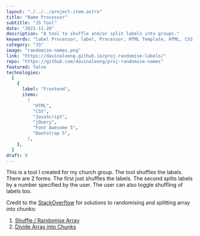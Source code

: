 ```yaml
---
layout: "./../../project-item.astro"
title: "Name Processor"
subtitle: "JS Tool"
date: "2021-11-20"
description: "A tool to shuffle and/or split labels into groups."
keywords: "label Processor, label, Processor, HTML Template, HTML, CSS, jQuery, Bootstrap 5, Font Awesome 5, Flex, JavaScript, javascript"
category: "JS"
image: "randomise-names.png"
link: "https://davinaleong.github.io/proj-randomise-labels/"
repo: "https://github.com/davinaleong/proj-randomise-names"
featured: false
technologies:
  [
    {
      label: "Frontend",
      items:
        [
          "HTML",
          "CSS",
          "JavaScript",
          "jQuery",
          "Font Awesome 5",
          "Bootstrap 5",
        ],
    },
  ]
draft: 0
---
```


This is a tool I created for my church group. The tool shuffles the labels. There are 2 forms. The first just shuffles the labels. The second splits labels by a number specified by the user. The user can also toggle shuffling of labels too.

Credit to the [StackOverflow](https://stackoverflow.com/) for solutions to randomising and splitting array into chunks:

1. [Shuffle / Randomise Array](https://stackoverflow.com/questions/2450954/how-to-randomize-shuffle-a-javascript-array)
1. [Divide Array into Chunks](https://stackoverflow.com/questions/8495687/split-array-into-chunks)
